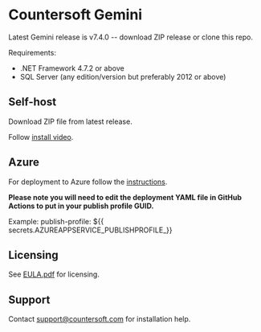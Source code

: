 # Countersoft Gemini

Latest Gemini release is v7.4.0 -- download ZIP release or clone this repo.

Requirements:

- .NET Framework 4.7.2 or above
- SQL Server (any edition/version but preferably 2012 or above)

## Self-host

Download ZIP file from latest release.

Follow [install video](https://vimeo.com/87858540).

## Azure

For deployment to Azure follow the [instructions](Azure.md). 

**Please note you will need to edit the deployment YAML file in GitHub Actions to put in your publish profile GUID.**

Example: publish-profile: ${{ secrets.AZUREAPPSERVICE_PUBLISHPROFILE_<your GUID>}}

## Licensing

See [EULA.pdf](EULA.pdf) for licensing.

## Support

Contact support@countersoft.com for installation help.
